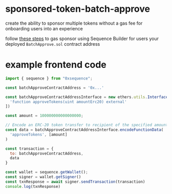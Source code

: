 # sponsored-token-batch-approve
create the ability to sponsor multiple tokens without a gas fee for onboarding users into an experience

follow [these steps](https://docs.sequence.xyz/relayer/building-relaying-server#nodejs-server-with-gas-sponsoring-using-sequence-builder) to gas sponsor using Sequence Builder for users your deployed `BatchApprove.sol` contract address

# example frontend code
```js
import { sequence } from "0xsequence";

const batchApproveContractAddress = '0x...'

const batchApproveContractAddressInterface = new ethers.utils.Interface([
  'function approveTokens(uint amountErc20) external'
])

const amount = 100000000000000000;

// Encode an ERC-20 token transfer to recipient of the specified amount
const data = batchApproveContractAddressInterface.encodeFunctionData(
  'approveTokens', [amount]
)

const transaction = {
  to: batchApproveContractAddress,
  data
}

const wallet = sequence.getWallet();
const signer = wallet.getSigner()
const txnResponse = await signer.sendTransaction(transaction)
console.log(txnResponse)
```
